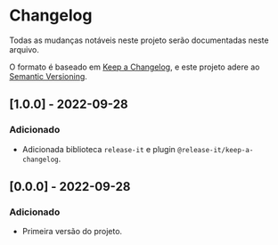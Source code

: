 # Changelog
Todas as mudanças notáveis neste projeto serão documentadas neste arquivo.

O formato é baseado em [Keep a Changelog](https://keepachangelog.com/pt-BR/1.0.0/),
e este projeto adere ao [Semantic Versioning](https://semver.org/spec/v2.0.0.html).

## [1.0.0] - 2022-09-28
### Adicionado
- Adicionada biblioteca `release-it` e plugin `@release-it/keep-a-changelog`.

## [0.0.0] - 2022-09-28
### Adicionado
- Primeira versão do projeto.
